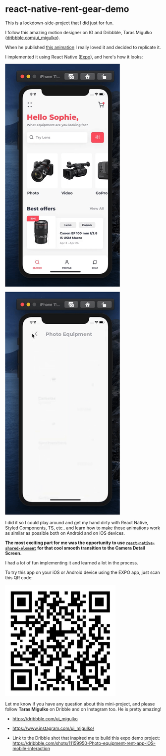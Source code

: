 # react-native-rent-gear-demo

This is a lockdown-side-project that I did just for fun.

I follow this amazing motion designer on IG and Dribbble, Taras Migulko ([dribbble.com/ui_migulko](https://dribbble.com/ui_migulko)).

When he published [this animation](https://dribbble.com/shots/11159950-Photo-equipment-rent-app-iOS-mobile-interaction) I really loved it and decided to replicate it.

I implemented it using React Native ([Expo](https://expo.io/)), and here's how it looks:

![](https://raw.githubusercontent.com/JaviEzpeleta/react-native-rent-gear-demo/master/demo-1.gif)

![](https://raw.githubusercontent.com/JaviEzpeleta/react-native-rent-gear-demo/master/demo-2.gif)

I did it so I could play around and get my hand dirty with React Native, Styled Components, TS, etc.. and learn how to make those animations work as similar as possible both on Android and on iOS devices.

**The most exciting part for me was the opportunity to use [`react-native-shared-element`](https://github.com/IjzerenHein/react-native-shared-element) for that cool smooth transition to the Camera Detail Screen.**

I had a lot of fun implementing it and learned a lot in the process.

To try this app on your iOS or Android device using the EXPO app, just scan this QR code:

![](https://raw.githubusercontent.com/JaviEzpeleta/react-native-rent-gear-demo/master/expo-qr-code.png)

Let me know if you have any question about this mini-project, and please follow **Taras Migulko** on Dribble and on Instagram too. He is pretty amazing!

- https://dribbble.com/ui_migulko
- https://www.instagram.com/ui_migulko/

- Link to the Dribble shot that inspired me to build this expo demo project:
  https://dribbble.com/shots/11159950-Photo-equipment-rent-app-iOS-mobile-interaction
